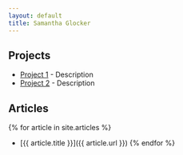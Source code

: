 ```yaml
---
layout: default
title: Samantha Glocker
---
```


## Projects
- [Project 1](#) - Description
- [Project 2](#) - Description

## Articles
{% for article in site.articles %}
- [{{ article.title }}]({{ article.url }})
{% endfor %}

